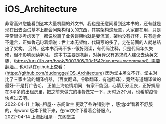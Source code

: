 # iOS_Architecture
非常高兴您能看到这本大量机翻的外文书，我也是无意间看到这本书的，还有就是现在出去面试基本上都会问架构相关的东西，其实架构这玩意，大家都在用，只是平常很少考虑罢了，都说脱离了业务谈架构就是耍流氓，架构没有好坏，只有适合不适合，正如鲁迅叼着烟说：世上本无架构，代码写的多了，走在前面的人就总结出了架构。
另外，这本书页码不多--很好阅读，有代码注释，只是代码年久失修，但不影响阅读学习。
这本书主要是机翻，对英译汉有追求的人建议去读英文版，(https://ur.u1lib.org/book/5002805/90c154?dsource=recommend）需要翻墙，
也可以在github上查看：(https://github.com/dudongge/iOS_Architecture)
因为堂主英文不好。堂主对比了三家主流的翻译机器，（百度翻译，谷歌翻译，有道翻译），竟然有道翻译做的最好-不是打广告哈。
正值上海疫情期间，有家不能回，心情万分沮丧，正好蜗居在3平多的出租房里，把之前未做完的事情做完一下，历时近2个月，也希望疫情快点过去吧。               
                                   																         2022-04-11 上海出租屋--
                                                                           	东阁堂主
  更改了些许错别字 ，感觉pdf看着不舒服的，有word 版本下载下来，在md文件下看着会舒服点。                                                                         
                                                                           2022-04-14 上海出租屋--
                                                         												       	东阁堂主
